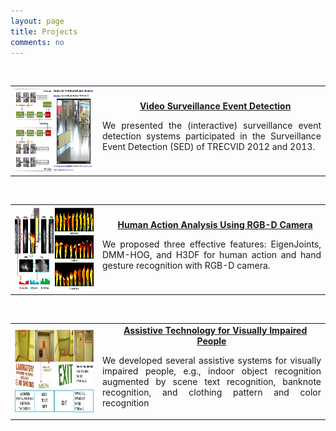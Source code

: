 ```yaml
---
layout: page
title: Projects
comments: no
---
```

<br>

<table width="680" border="0">
<tr>
<th scope="col">
<img src="/projects/iSED.jpg" width="298" height="133">
</th>
<td width="350" align="center" scope="col">&nbsp;&nbsp;
<strong><a href="/projects/surveillance/">Video Surveillance Event Detection</a></strong>
<p align="justify">We presented the (interactive) surveillance event detection systems participated in the Surveillance Event Detection (SED) of TRECVID 2012 and 2013.</p>
</td>
</tr>
</table>

<br>

<table width="680" border="0">
<tr>
<th scope="col">
<img src="/projects/ActionGestureRGBD.jpg" width="298" height="133">
</th>
<td width="350" align="center" scope="col">&nbsp;&nbsp;
<strong><a href="/projects/rgbd/">Human Action Analysis Using RGB-D Camera</a></strong>
<p align="justify">We proposed three effective features: EigenJoints, DMM-HOG, and H3DF for human action and hand gesture recognition with RGB-D camera.</p>
</td>
</tr>
</table>

<br>

<table width="680" border="0">
<tr>
<th scope="col">
<img src="/projects/AssistiveTech.jpg" width="298" height="133">
</th>
<td width="350" align="center" scope="col">&nbsp;&nbsp;
<strong><a href="/projects/assistive">Assistive Technology for Visually Impaired People</a></strong>
<p align="justify">We developed several assistive systems for visually impaired people, e.g., indoor object recognition augmented by scene text recognition, banknote recognition, and clothing pattern and color recognition</p>
</td>
</tr>
</table>